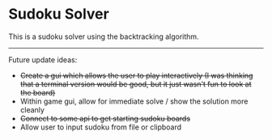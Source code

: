 # Sudoku Solver 

This is a sudoku solver using the backtracking algorithm.

___

Future update ideas:
* ~~Create a gui which allows the user to play interactively (I was thinking that a terminal version would be good, but it just wasn't fun to look at the board)~~
* Within game gui, allow for immediate solve / show the solution more cleanly
* ~~Connect to some api to get starting sudoku boards~~
* Allow user to input sudoku from file or clipboard